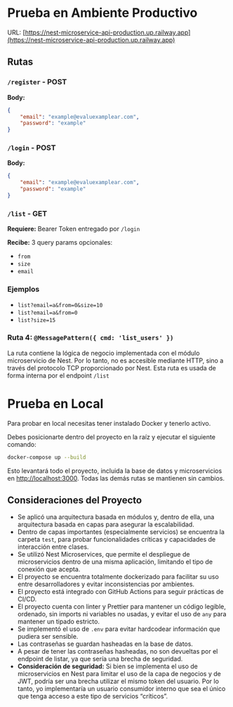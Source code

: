 # Prueba en Ambiente Productivo

URL: [https://nest-microservice-api-production.up.railway.app](https://nest-microservice-api-production.up.railway.app)

## Rutas

### `/register` - POST
**Body:**

```json
{
    "email": "example@evaluexamplear.com",
    "password": "example"
}
```
### `/login` - POST
**Body:**

```json
{
    "email": "example@evaluexamplear.com",
    "password": "example"
}
```

### `/list` - GET

**Requiere:** Bearer Token entregado por `/login`

**Recibe:** 3 query params opcionales:
- `from`
- `size`
- `email`
### Ejemplos

- `list?email=a&from=0&size=10`
- `list?email=a&from=0`
- `list?size=15`

### Ruta 4: `@MessagePattern({ cmd: 'list_users' })`
La ruta contiene la lógica de negocio implementada con el módulo microservicio de Nest. Por lo tanto, no es accesible mediante HTTP, sino a través del protocolo TCP proporcionado por Nest. Esta ruta es usada de forma interna por el endpoint `/list`

# Prueba en Local

Para probar en local necesitas tener instalado Docker y tenerlo activo.

Debes posicionarte dentro del proyecto en la raíz y ejecutar el siguiente comando:

```bash
docker-compose up --build
```

Esto levantará todo el proyecto, incluida la base de datos y microservicios en [http://localhost:3000](http://localhost:3000). Todas las demás rutas se mantienen sin cambios.

## Consideraciones del Proyecto

- Se aplicó una arquitectura basada en módulos y, dentro de ella, una arquitectura basada en capas para asegurar la escalabilidad.
- Dentro de capas importantes (especialmente servicios) se encuentra la carpeta `test`, para probar funcionalidades críticas y capacidades de interacción entre clases.
- Se utilizó Nest Microservices, que permite el despliegue de microservicios dentro de una misma aplicación, limitando el tipo de conexión que acepta.
- El proyecto se encuentra totalmente dockerizado para facilitar su uso entre desarrolladores y evitar inconsistencias por ambientes.
- El proyecto está integrado con GitHub Actions para seguir prácticas de CI/CD.
- El proyecto cuenta con linter y Prettier para mantener un código legible, ordenado, sin imports ni variables no usadas, y evitar el uso de `any` para mantener un tipado estricto.
- Se implementó el uso de `.env` para evitar hardcodear información que pudiera ser sensible.
- Las contraseñas se guardan hasheadas en la base de datos.
- A pesar de tener las contraseñas hasheadas, no son devueltas por el endpoint de listar, ya que sería una brecha de seguridad.
- **Consideración de seguridad:** Si bien se implementa el uso de microservicios en Nest para limitar el uso de la capa de negocios y de JWT, podría ser una brecha utilizar el mismo token del usuario. Por lo tanto, yo implementaría un usuario consumidor interno que sea el único que tenga acceso a este tipo de servicios “críticos”.

